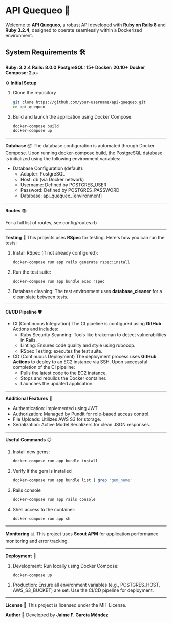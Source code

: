 # API Quequeo 🚀

Welcome to __API Quequeo__, a robust API developed with __Ruby on Rails 8__ and __Ruby 3.2.4__, designed to operate seamlessly within a Dockerized environment.

## System Requirements 🛠️

__Ruby: 3.2.4__
__Rails: 8.0.0__
__PostgreSQL: 15+__
__Docker: 20.10+__
__Docker Compose: 2.x+__

⚙️ **Initial Setup** 
1. Clone the repository
   ```bash
   git clone https://github.com/your-username/api-quequeo.git
   cd api-quequeo
2. Build and launch the application using Docker Compose:
    ```bash
    docker-compose build
    docker-compose up
****
**Database** 📦 
The database configuration is automated through Docker Compose. Upon running docker-compose build, the PostgreSQL database is initialized using the following environment variables:
- Database Configuration (default):
    - Adapter: PostgreSQL
    - Host: db (via Docker network)
    - Username: Defined by POSTGRES_USER
    - Password: Defined by POSTGRES_PASSWORD
    - Database: api_quequeo_[environment]
****
**Routes** 📚

For a full list of routes, see config/routes.rb
****
**Testing** 🧪 
This projects uses __RSpec__ for testing. Here's how you can run the tests:
1. Install RSpec (if not already configured):
    ```bash
    docker-compose run app rails generate rspec:install
2. Run the test suite:
    ```bash
    docker-compose run app bundle exec rspec
3. Database cleaning: The test environment uses **database_cleaner** for a clean slate between tests.
****
**CI/CD Pipeline** 🛡️
- CI (Continuous Integration)
The CI pipeline is configured using **GitHub** Actions and includes:
    - Ruby Security Scanning: Tools like brakeman to detect vulnerabilities in Rails.
    - Linting: Ensures code quality and style using rubocop.
    - RSpec Testing: executes the test suite.
- CD (Continuous Deployment)
The deployment process uses **GitHub Actions** to deploy to an EC2 instance via SSH. Upon successful completion of the CI pipeline:
    - Pulls the latest code to the EC2 instance.
    - Stops and rebuilds the Docker container.
    - Launches the updated application.
****
**Additional Features** 🔧
- Authentication: Implemented using JWT.
- Authorization: Managed by Pundit for role-based access control.
- File Uploads: Utilizes AWS S3 for storage.
- Serialization: Active Model Serializers for clean JSON responses.
***
**Useful Commands** 📋 
1. Install new gems:
    ```bash
    docker-compose run app bundle install
2. Verify if the gem is installed
    ```bash
    docker-compose run app bundle list | grep 'gem_name'
3. Rails console
    ```bash
    docker-compose run app rails console
4. Shell access to the container:
    ```bash
    docker-compose run app sh
****
**Monitoring** 📊
This project uses __Scout APM__ for application performance monitoring and error tracking.
****
**Deployment** 🚢
1. Development: Run locally using Docker Compose:
    ```bash
    docker-compose up
2. Production: 
Ensure all environment variables (e.g., POSTGRES_HOST, AWS_S3_BUCKET) are set. Use the CI/CD pipeline for deployment.
****
**License** 📜
This project is licensed under the MIT License.

**Author** 👥
Developed by **Jaime F. García Méndez**
